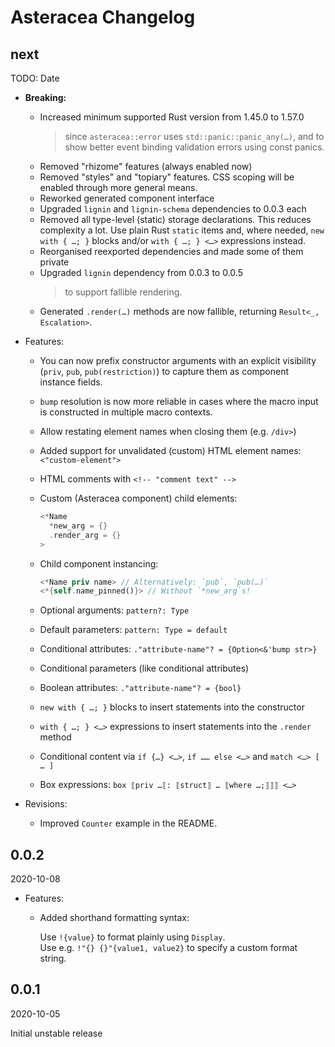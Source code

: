 # Asteracea Changelog

<!-- markdownlint-disable no-trailing-punctuation -->

## next

TODO: Date

* **Breaking:**
  * Increased minimum supported Rust version from 1.45.0 to 1.57.0
    > since `asteracea::error` uses `std::panic::panic_any(…)`,
    > and to show better event binding validation errors using const panics.
  * Removed "rhizome" features (always enabled now)
  * Removed "styles" and "topiary" features. CSS scoping will be enabled through more general means.
  * Reworked generated component interface
  * Upgraded `lignin` and `lignin-schema` dependencies to 0.0.3 each
  * Removed all type-level (static) storage declarations. This reduces complexity a lot. Use plain Rust `static` items and, where needed, `new with { …; }` blocks and/or `with { …; } <…>` expressions instead.
  * Reorganised reexported dependencies and made some of them private
  * Upgraded `lignin` dependency from 0.0.3 to 0.0.5
    > to support fallible rendering.
  * Generated `.render(…)` methods are now fallible, returning `Result<_, Escalation>`.

* Features:
  * You can now prefix constructor arguments with an explicit visibility (`priv`, `pub`, `pub(restriction)`) to capture them as component instance fields.
  * `bump` resolution is now more reliable in cases where the macro input is constructed in multiple macro contexts.
  * Allow restating element names when closing them (e.g. `/div>`)
  * Added support for unvalidated (custom) HTML element names: `<"custom-element">`
  * HTML comments with `<!-- "comment text" -->`
  * Custom (Asteracea component) child elements:

    ```rust
    <*Name
      *new_arg = {}
      .render_arg = {}
    >
    ```

  * Child component instancing:

    ```rust
    <*Name priv name> // Alternatively: `pub`, `pub(…)`
    <*{self.name_pinned()}> // Without `*new_arg`s!
    ```

  * Optional arguments: `pattern?: Type`
  * Default parameters: `pattern: Type = default`
  * Conditional attributes: `."attribute-name"? = {Option<&'bump str>}`
  * Conditional parameters (like conditional attributes)
  * Boolean attributes: `."attribute-name"? = {bool}`
  * `new with { …; }` blocks to insert statements into the constructor
  * `with { …; } <…>` expressions to insert statements into the `.render` method
  * Conditional content via `if {…} <…>`, `if …… else <…>` and `match <…> [ … ]`
  * Box expressions: `box ⟦priv …⟦: ⟦struct⟧ … ⟦where …;⟧⟧⟧ <…>`

* Revisions:
  * Improved `Counter` example in the README.

## 0.0.2

2020-10-08

* Features:
  * Added shorthand formatting syntax:

    Use `!{value}` to format plainly using `Display`.  
    Use e.g. `!"{} {}"{value1, value2}` to specify a custom format string.

## 0.0.1

2020-10-05

Initial unstable release
